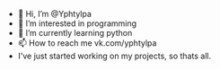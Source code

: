 - 👋 Hi, I’m @Yphtylpa
- 👀 I’m interested in programming 
- 🌱 I’m currently learning python
- 📫 How to reach me vk.com/yphtylpa
- I've just started working on my projects, so thats all.
